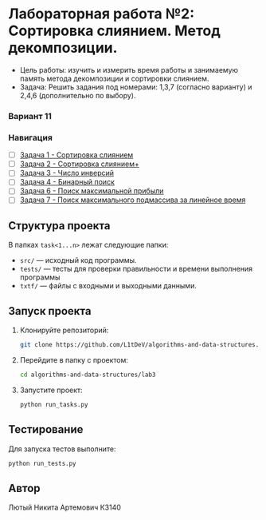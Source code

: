 # Лабораторная работа №2: Сортировка слиянием. Метод декомпозиции.
- Цель работы: изучить и измерить время работы и занимаемую память метода декомпозиции и сортировки слиянием.
- Задача: Решить задания под номерами: 1,3,7 (согласно варианту) и 2,4,6 (дополнительно по выбору).
### Вариант 11
### Навигация
- [ ] [Задача 1 - Сортировка слиянием ](task1)
- [ ] [Задача 2 - Сортировка слиянием+ ](task2)
- [ ] [Задача 3 - Число инверсий ](task3)
- [ ] [Задача 4 - Бинарный поиск ](task4)
- [ ] [Задача 6 - Поиск максимальной прибыли ](task6)
- [ ] [Задача 7 - Поиск максимального подмассива за линейное время
 ](task7)
## Структура проекта
В папках `task<1...n>` лежат следующие папки:
- `src/` — исходный код программы.
- `tests/` — тесты для проверки правильности и времени выполнения программы
- `txtf/` — файлы с входными и выходными данными.
## Запуск проекта
1. Клонируйте репозиторий:
   ```bash
   git clone https://github.com/L1tDeV/algorithms-and-data-structures.git
   ```
2. Перейдите в папку с проектом:
   ```bash
   cd algorithms-and-data-structures/lab3
   ```
3. Запустите проект:
   ```bash
   python run_tasks.py
   ```
## Тестирование
Для запуска тестов выполните:
   ```bash
   python run_tests.py
   ```
## Автор
Лютый Никита Артемович К3140